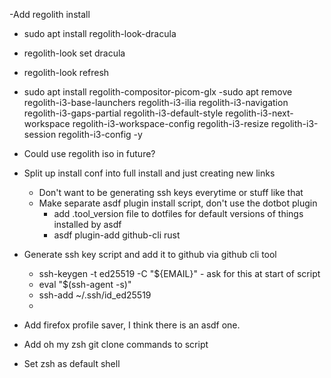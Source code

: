 -Add regolith install
  - sudo apt install regolith-look-dracula
  - regolith-look set dracula
  - regolith-look refresh
  - sudo apt install regolith-compositor-picom-glx
  -sudo apt remove regolith-i3-base-launchers regolith-i3-ilia regolith-i3-navigation regolith-i3-gaps-partial regolith-i3-default-style regolith-i3-next-workspace regolith-i3-workspace-config regolith-i3-resize regolith-i3-session regolith-i3-config -y

- Could use regolith iso in future?

- Split up install conf into full install and just creating new links
  - Don't want to be generating ssh keys everytime or stuff like that
  - Make separate asdf plugin install script, don't use the dotbot plugin
    - add .tool_version file to dotfiles for default versions of things installed by asdf
    - asdf plugin-add github-cli rust

- Generate ssh key script and add it to github via github cli tool
    - ssh-keygen -t ed25519 -C "${EMAIL}" - ask for this at start of script
    - eval "$(ssh-agent -s)"
    - ssh-add ~/.ssh/id_ed25519
    - 

- Add firefox profile saver, I think there is an asdf one. 

- Add oh my zsh git clone commands to script

- Set zsh as default shell
